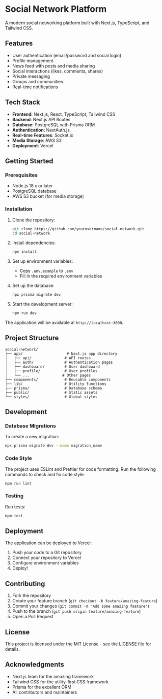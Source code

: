 # Social Network Platform

A modern social networking platform built with Next.js, TypeScript, and Tailwind CSS.

## Features

- User authentication (email/password and social login)
- Profile management
- News feed with posts and media sharing
- Social interactions (likes, comments, shares)
- Private messaging
- Groups and communities
- Real-time notifications

## Tech Stack

- **Frontend**: Next.js, React, TypeScript, Tailwind CSS
- **Backend**: Next.js API Routes
- **Database**: PostgreSQL with Prisma ORM
- **Authentication**: NextAuth.js
- **Real-time Features**: Socket.io
- **Media Storage**: AWS S3
- **Deployment**: Vercel

## Getting Started

### Prerequisites

- Node.js 18.x or later
- PostgreSQL database
- AWS S3 bucket (for media storage)

### Installation

1. Clone the repository:
   ```bash
   git clone https://github.com/yourusername/social-network.git
   cd social-network
   ```

2. Install dependencies:
   ```bash
   npm install
   ```

3. Set up environment variables:
   - Copy `.env.example` to `.env`
   - Fill in the required environment variables

4. Set up the database:
   ```bash
   npx prisma migrate dev
   ```

5. Start the development server:
   ```bash
   npm run dev
   ```

The application will be available at `http://localhost:3000`.

## Project Structure

```
social-network/
├── app/                    # Next.js app directory
│   ├── api/               # API routes
│   ├── auth/              # Authentication pages
│   ├── dashboard/         # User dashboard
│   ├── profile/           # User profiles
│   └── ...               # Other pages
├── components/            # Reusable components
├── lib/                   # Utility functions
├── prisma/                # Database schema
├── public/                # Static assets
└── styles/                # Global styles
```

## Development

### Database Migrations

To create a new migration:
```bash
npx prisma migrate dev --name migration_name
```

### Code Style

The project uses ESLint and Prettier for code formatting. Run the following commands to check and fix code style:

```bash
npm run lint
```

### Testing

Run tests:
```bash
npm test
```

## Deployment

The application can be deployed to Vercel:

1. Push your code to a Git repository
2. Connect your repository to Vercel
3. Configure environment variables
4. Deploy!

## Contributing

1. Fork the repository
2. Create your feature branch (`git checkout -b feature/amazing-feature`)
3. Commit your changes (`git commit -m 'Add some amazing feature'`)
4. Push to the branch (`git push origin feature/amazing-feature`)
5. Open a Pull Request

## License

This project is licensed under the MIT License - see the [LICENSE](LICENSE) file for details.

## Acknowledgments

- Next.js team for the amazing framework
- Tailwind CSS for the utility-first CSS framework
- Prisma for the excellent ORM
- All contributors and maintainers
